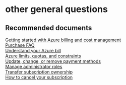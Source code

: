 <properties
	pageTitle="other general questions"
	description="other general questions"
	service="azure-billing"
	resource="billing"
	authors="jlian"
	displayOrder=""
	selfHelpType="generic"
	supportTopicIds="32454864"
	resourceTags=""
	productPesIds="15659"
	cloudEnvironments="public"
/>

# other general questions

## **Recommended documents**

[Getting started with Azure billing and cost management](https://docs.microsoft.com/azure/billing/billing-getting-started)<br>
[Purchase FAQ](https://azure.microsoft.com/pricing/faq/)<br> 
[Understand your Azure bill](https://azure.microsoft.com/documentation/articles/billing-understand-your-bill/)<br>
[Azure limits, quotas, and constraints](https://docs.microsoft.com/azure/azure-subscription-service-limits)<br>
[Update, change, or remove payment methods](https://docs.microsoft.com/azure/billing/billing-how-to-change-credit-card)<br>
[Manage administrator roles](https://docs.microsoft.com/azure/billing-add-change-azure-subscription-administrator)<br>
[Transfer subscription ownership](https://docs.microsoft.com/azure/billing-subscription-transfer)<br>
[How to cancel your subscription](https://docs.microsoft.com/azure/billing-how-to-cancel-azure-subscription)
